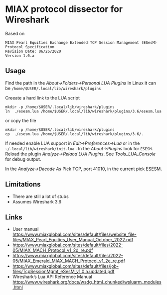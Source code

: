 # MIAX protocol dissector for Wireshark

Based on 

```
MIAX Pearl Equities Exchange Extended TCP Session Management (ESesM) Protocol Specification
Revision Date: 06/26/2020
Version 1.0.a
```

## Usage

Find the path in the _About->Folders->Personal LUA Plugins_
In Linux it can be `/home/$USER/.local/lib/wireshark/plugins`

Creeate a hard link to the LUA script

```
mkdir -p /home/$USER/.local/lib/wireshark/plugins
ln  ./esesm.lua /home/$USER/.local/lib/wireshark/plugins/3.6/esesm.lua
```

or copy the file 

```
mkdir -p /home/$USER/.local/lib/wireshark/plugins
cp  ./esesm.lua /home/$USER/.local/lib/wireshark/plugins/3.6/.
```

If needed enable LUA support in _Edit->Preferences->Lua_ or in the `~/.local/lib/wireshark/init.lua` . In the _About->Plugins_ look for `ESESM`. Reload the plugin _Analyze->Relaod LUA Plugins_.
See _Tools_LUA_Console_ for debug output.

In the _Analyze->Decode As_ Pick TCP, port 41010, in the current pick ESESM.

## Limitations

* There are still a lot of stubs
* Assumes Wireshark 3.6

## Links

* User manual https://www.miaxglobal.com/sites/default/files/website_file-files/MIAX_Pearl_Equities_User_Manual_October_2022.pdf
* https://www.miaxglobal.com/sites/default/files/2022-05/MIAX_MACH_Protocol_v1_2d_re.pdf
* https://www.miaxglobal.com/sites/default/files/2022-05/MIAX_Emerald_MIAX_MACH_Protocol_v1_2e_re.pdf
* https://www.miaxglobal.com/sites/default/files/job-files/TcpSessionMgmt_eSesM_v1.0.a.updated.pdf
* Wireshark’s Lua API Reference Manual https://www.wireshark.org/docs/wsdg_html_chunked/wsluarm_modules.html
